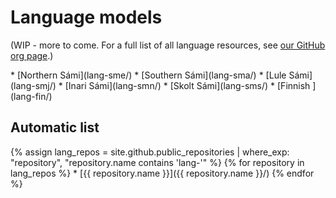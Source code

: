 # Language models

(WIP - more to come.
For a full list of all language resources, see
[our GitHub org page](https://github.com/giellalt).)

<div class="twocolumn" markdown="1">
* [Northern Sámi](lang-sme/)
* [Southern Sámi](lang-sma/)
* [Lule     Sámi](lang-smj/)
* [Inari    Sámi](lang-smn/)
* [Skolt    Sámi](lang-sms/)
* [Finnish      ](lang-fin/)
</div>

## Automatic list

<div class="threecolumn repolist" markdown="1">
{% assign lang_repos = site.github.public_repositories | where_exp: "repository", "repository.name contains 'lang-'" %}
{% for repository in lang_repos %}
  * [{{ repository.name }}]({{ repository.name }}/)
{% endfor %}
</div>
